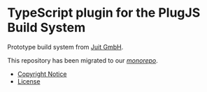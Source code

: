 TypeScript plugin for the PlugJS Build System
=============================================

Prototype build system from [Juit GmbH](https://www.juit.com/).

This repository has been migrated to our
[_monorepo_](https://github.com/plugjs/plug/tree/main/workspaces/typescript).


* [Copyright Notice](NOTICE.md)
* [License](LICENSE.md)
